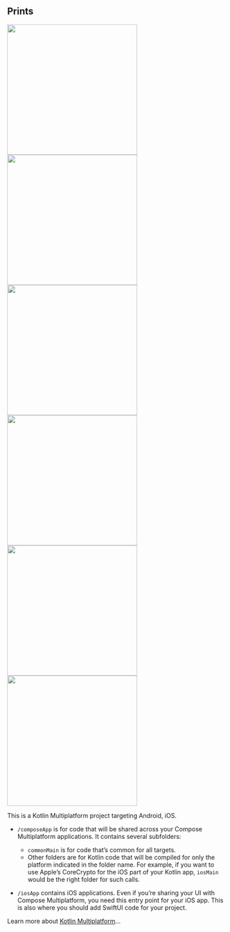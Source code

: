## Prints
<image width=300 src="https://github.com/user-attachments/assets/bbbb2c7c-0111-410c-a353-f311f5100036"/>
<image width=300 src="https://github.com/user-attachments/assets/180e9b8f-b83b-4372-966a-9f0f9d133f5c"/>
<image width=300 src="https://github.com/user-attachments/assets/7f2fed7c-aa8b-4ec7-a0e5-bb4ed4f35922"/>

<image width=300 src="https://github.com/user-attachments/assets/10823d32-77b5-4b8f-9330-888ff2dee169"/>
<image width=300 src="https://github.com/user-attachments/assets/20ac8740-0dc9-4196-b0f1-23b73666845e"/>
<image width=300 src="https://github.com/user-attachments/assets/d6cb9461-9104-439b-8bc9-a9a6b50943c5"/>


This is a Kotlin Multiplatform project targeting Android, iOS.

* `/composeApp` is for code that will be shared across your Compose Multiplatform applications.
  It contains several subfolders:
  - `commonMain` is for code that’s common for all targets.
  - Other folders are for Kotlin code that will be compiled for only the platform indicated in the folder name.
    For example, if you want to use Apple’s CoreCrypto for the iOS part of your Kotlin app,
    `iosMain` would be the right folder for such calls.

* `/iosApp` contains iOS applications. Even if you’re sharing your UI with Compose Multiplatform, 
  you need this entry point for your iOS app. This is also where you should add SwiftUI code for your project.


Learn more about [Kotlin Multiplatform](https://www.jetbrains.com/help/kotlin-multiplatform-dev/get-started.html)…
